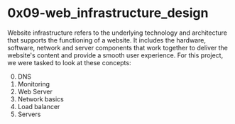 # 0x09-web_infrastructure_design

Website infrastructure refers to the underlying technology and architecture that supports the functioning of a website. It includes the hardware, software, network and server components that work together to deliver the website's content and provide a smooth user experience.
For this project, we were tasked to look at these concepts:

0. DNS
1. Monitoring
2. Web Server
3. Network basics
4. Load balancer
5. Servers
